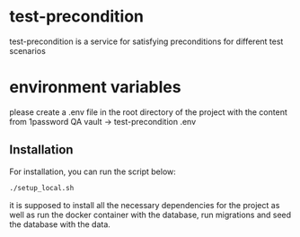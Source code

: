 # test-precondition
test-precondition is a service for satisfying preconditions for different test scenarios

# environment variables
please create a .env file in the root directory of the project with the content from 1password QA vault -> test-precondition .env

## Installation
For installation, you can run the script below:

```bash
./setup_local.sh
```

it is supposed to install all the necessary dependencies for the project as well as run the docker container with the database, 
run migrations and seed the database with the data.
